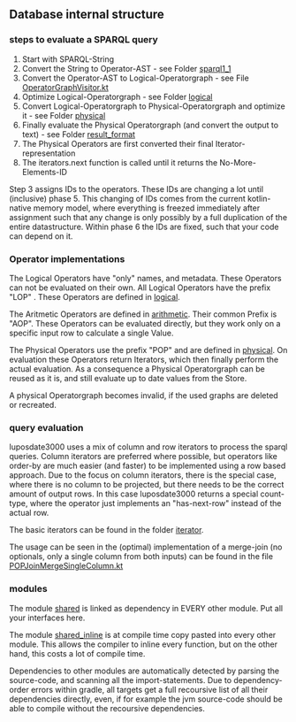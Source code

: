 ## Database internal structure

### steps to evaluate a SPARQL query

1. Start with SPARQL-String
2. Convert the String to Operator-AST - see Folder [sparql1_1](../src/luposdate3000_parser/src/commonMain/kotlin/lupos/parser/sparql1_1)
3. Convert the Operator-AST to Logical-Operatorgraph - see File [OperatorGraphVisitor.kt](../src/luposdate3000_optimizer_ast/src/commonMain/kotlin/lupos/optimizer/ast/OperatorGraphVisitor.kt)
4. Optimize Logical-Operatorgraph - see Folder [logical](../src/luposdate3000_optimizer_logical/src/commonMain/kotlin/lupos/optimizer/logical/)
5. Convert Logical-Operatorgraph to Physical-Operatorgraph and optimize it - see Folder [physical](../src/luposdate3000_optimizer_physical/src/commonMain/kotlin/lupos/optimizer/physical/)
6. Finally evaluate the Physical Operatorgraph (and convert the output to text) - see Folder [result_format](../src/luposdate3000_result_format/src/commonMain/kotlin/lupos/result_format/)
7. The Physical Operators are first converted their final Iterator-representation
8. The iterators.next function is called until it returns the No-More-Elements-ID

Step 3 assigns IDs to the operators.
These IDs are changing a lot until (inclusive) phase 5.
This changing of IDs comes from the current kotlin-native memory model, where everything is freezed immediately after assignment such that any change is only possibly by a full duplication of the entire datastructure.
Within phase 6 the IDs are fixed, such that your code can depend on it.

### Operator implementations

The Logical Operators have "only" names, and metadata. These Operators can not be evaluated on their own.
All Logical Operators have the prefix "LOP" .
These Operators are defined in [logical](../src/luposdate3000_optimizer_logical/src/commonMain/kotlin/lupos/optimizer/logical/).

The Aritmetic Operators are defined in [arithmetic](../src/luposdate3000_operator_arithmetik/src/commonMain/kotlin/lupos/operator/arithmetik/).
Their common Prefix is "AOP".
These Operators can be evaluated directly, but they work only on a specific input row to calculate a single Value.

The Physical Operators use the prefix "POP" and are defined in [physical](../src/luposdate3000_optimizer_physical/src/commonMain/kotlin/lupos/optimizer/physical/).
On evaluation these Operators return Iterators, which then finally perform the actual evaluation.
As a consequence a Physical Operatorgraph can be reused as it is, and still evaluate up to date values from the Store.

A physical Operatorgraph becomes invalid, if the used graphs are deleted or recreated.

### query evaluation

luposdate3000 uses a mix of column and row iterators to process the sparql queries.
Column iterators are preferred where possible, but operators like order-by are much easier (and faster) to be implemented using a row based approach.
Due to the focus on column iterators, there is the special case, where there is no column to be projected, but there needs to be the correct amount of output rows.
In this case luposdate3000 returns a special count-type, where the operator just implements an "has-next-row" instead of the actual row.

The basic iterators can be found in the folder [iterator](../src/luposdate3000_shared/src/commonMain/kotlin/lupos/shared/operator/iterator).

The usage can be seen in the (optimal) implementation of a merge-join (no optionals, only a single column from both inputs) can be found in the file
[POPJoinMergeSingleColumn.kt](../src/luposdate3000_operator_physical/src/commonMain/kotlin/lupos/operator/physical/multiinput/POPJoinMergeSingleColumn.kt)

### modules

The module [shared](../src/luposdate3000_shared) is linked as dependency in EVERY other module.
Put all your interfaces here.

The module [shared_inline](../src/luposdate3000_shared_inline) is at compile time copy pasted into every other module.
This allows the compiler to inline every function, but on the other hand, this costs a lot of compile time.

Dependencies to other modules are automatically detected by parsing the source-code, and scanning all the import-statements.
Due to dependency-order errors within gradle, all targets get a full recoursive list of all their dependencies directly, even, if for example the jvm source-code should be able to compile without the recoursive dependencies.

